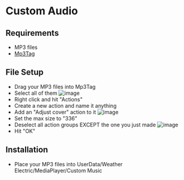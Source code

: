 # Custom Audio

## Requirements
* MP3 files
* [Mp3Tag](https://www.mp3tag.de/en/)
## File Setup
* Drag your MP3 files into Mp3Tag
* Select all of them
  ![image](https://github.com/WeatherElectric/MediaPlayer/assets/30084485/ccbcff5c-02ab-41cf-90d1-0e73f637f6a0)
* Right click and hit "Actions"
* Create a new action and name it anything
* Add an "Adjust cover" action to it
  ![image](https://github.com/WeatherElectric/MediaPlayer/assets/30084485/e41c2489-dfef-4c3e-adb8-a148e5085100)
* Set the max size to "336"
* Deselect all action groups EXCEPT the one you just made
  ![image](https://github.com/WeatherElectric/MediaPlayer/assets/30084485/1f8ed712-3326-462d-945a-d9df1ffd93f6)
* Hit "OK"
## Installation
* Place your MP3 files into UserData/Weather Electric/MediaPlayer/Custom Music